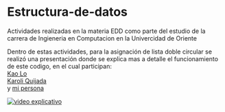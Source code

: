 # Estructura-de-datos
Actividades realizadas en la materia EDD como parte del estudio de la carrera de Ingieneria en Computacion en la Univercidad de Oriente

Dentro de estas actividades, para la asignación de lista doble circular se realizó una presentación donde se explica mas a detalle el funcionamiento de este codigo, 
en el cual participan: <br />
[Kao Lo](https://github.com/kaolof) <br />
[Karoli Quijada](https://github.com/karoliquijada) <br />
y <a href="https://github.com/EulisesBrazon" target="_blank">mi persona</a>

 
[![video explicativo](https://img.youtube.com/vi/H6Q53QZx0Ek/0.jpg)](https://www.youtube.com/watch?v=H6Q53QZx0Ek)

